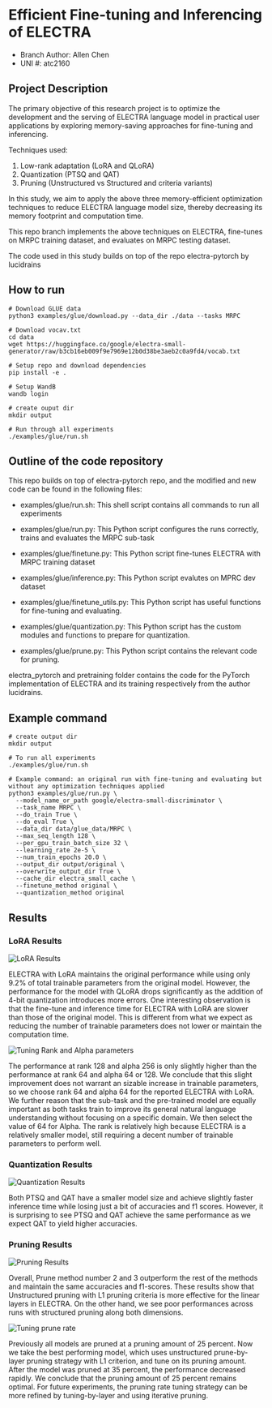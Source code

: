 # Efficient Fine-tuning and Inferencing of ELECTRA 

- Branch Author: Allen Chen
- UNI #: atc2160

## Project Description

The primary objective of this research project is to optimize the development and the serving of ELECTRA language model in practical user applications by exploring memory-saving approaches for fine-tuning and inferencing. 

Techniques used:
1. Low-rank adaptation (LoRA and QLoRA)
2. Quantization (PTSQ and QAT)
3. Pruning (Unstructured vs Structured and criteria variants)

In this study, we aim to apply the above three memory-efficient optimization techniques to reduce ELECTRA language model size, thereby decreasing its memory footprint and computation time.

This repo branch implements the above techniques on ELECTRA, fine-tunes on MRPC training dataset, and evaluates on MRPC testing dataset.

The code used in this study builds on top of the repo electra-pytorch by lucidrains

## How to run
```
# Download GLUE data
python3 examples/glue/download.py --data_dir ./data --tasks MRPC

# Download vocav.txt
cd data
wget https://huggingface.co/google/electra-small-generator/raw/b3cb16eb009f9e7969e12b0d38be3aeb2c0a9fd4/vocab.txt

# Setup repo and download dependencies
pip install -e .

# Setup WandB
wandb login

# create ouput dir
mkdir output

# Run through all experiments
./examples/glue/run.sh
```

## Outline of the code repository

This repo builds on top of electra-pytorch repo, and the modified and new code can be found in the following files: 

- examples/glue/run.sh: This shell script contains all commands to run all experiments

- examples/glue/run.py: This Python script configures the runs correctly, trains and evaluates the MRPC sub-task

- examples/glue/finetune.py: This Python script fine-tunes ELECTRA with MRPC training dataset

- examples/glue/inference.py: This Python script evalutes on MPRC dev dataset

- examples/glue/finetune_utils.py: This Python script has useful functions for fine-tuning and evaluating.

- examples/glue/quantization.py: This Python script has the custom modules and functions to prepare for quantization.

- examples/glue/prune.py: This Python script contains the relevant code for pruning.

electra_pytorch and pretraining folder contains the code for the PyTorch implementation of ELECTRA and its training respectively from the author lucidrains.


## Example command
```
# create output dir
mkdir output

# To run all experiments
./examples/glue/run.sh

# Example command: an original run with fine-tuning and evaluating but without any optimization techniques applied
python3 examples/glue/run.py \
  --model_name_or_path google/electra-small-discriminator \
  --task_name MRPC \
  --do_train True \
  --do_eval True \
  --data_dir data/glue_data/MRPC \
  --max_seq_length 128 \
  --per_gpu_train_batch_size 32 \
  --learning_rate 2e-5 \
  --num_train_epochs 20.0 \
  --output_dir output/original \
  --overwrite_output_dir True \
  --cache_dir electra_small_cache \
  --finetune_method original \
  --quantization_method original 
```

## Results

### LoRA Results
![LoRA Results](images/lora_results.png?raw=true)

ELECTRA with LoRA maintains the original performance while using only 9.2% of total trainable parameters from the original model. However, the performance for the model with QLoRA drops significantly as the addition of 4-bit quantization introduces more errors. One interesting observation is that the fine-tune and inference time for ELECTRA with LoRA are slower than those of the original model. This is different from what we expect as reducing the number of trainable parameters does not lower or maintain the computation time.

![Tuning Rank and Alpha parameters](images/tuning_rank_and_alpha.png?raw=true)

The performance at rank 128 and alpha 256 is only slightly higher than the performance at rank 64 and alpha 64 or 128. We conclude that this slight improvement does not warrant an sizable increase in trainable parameters, so we choose rank 64 and alpha 64 for the reported ELECTRA with LoRA. We further reason that the sub-task and the pre-trained model are equally important as both tasks train to improve its general natural language understanding without focusing on a specific domain. We then select the value of 64 for Alpha. The rank is relatively high because ELECTRA is a relatively smaller model, still requiring a decent number of trainable parameters to perform well.

### Quantization Results
![Quantization Results](images/quantization_results.png?raw=true)

Both PTSQ and QAT have a smaller model size and achieve slightly faster inference time while losing just a bit of accuracies and f1 scores. However, it is surprising to see PTSQ and QAT achieve the same performance as we expect QAT to yield higher accuracies.

### Pruning Results
![Pruning Results](images/pruning_results.png?raw=true)

Overall, Prune method number 2 and 3 outperform the rest of the methods and maintain the same accuracies and f1-scores. These results show that Unstructured pruning with L1 pruning criteria is more effective for the linear layers in ELECTRA. On the other hand, we see poor performances across runs with structured pruning along both dimensions. 

![Tuning prune rate](images/tuning_prune_rate.png?raw=true)

Previously all models are pruned at a pruning amount of 25 percent. Now we take the best performing model, which uses unstructured prune-by-layer pruning strategy with L1 criterion, and tune on its pruning amount. After the model was pruned at 35 percent, the performance decreased rapidly. We conclude that the pruning amount of 25 percent remains optimal. For future experiments, the pruning rate tuning strategy can be more refined by tuning-by-layer and using iterative pruning. 
